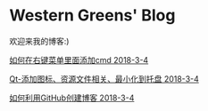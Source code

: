 # Western Greens' Blog

欢迎来我的博客:)

[如何在右键菜单里面添加cmd 2018-3-4](3.md)

[Qt-添加图标、资源文件相关、最小化到托盘 2018-3-4](2.md)

[如何利用GitHub创建博客 2018-3-4](1.md)